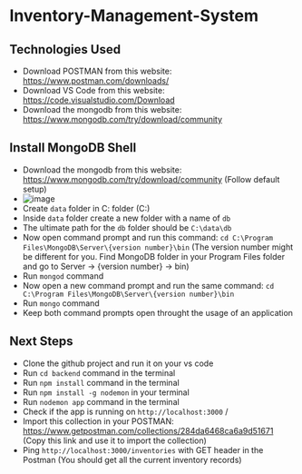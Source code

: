 # Inventory-Management-System

## Technologies Used

- Download POSTMAN from this website: https://www.postman.com/downloads/
- Download VS Code from this website: https://code.visualstudio.com/Download
- Download the mongodb from this website: https://www.mongodb.com/try/download/community


## Install MongoDB Shell

- Download the mongodb from this website: https://www.mongodb.com/try/download/community (Follow default setup)
- ![image](https://user-images.githubusercontent.com/43282559/146696780-7af3ccc8-2fab-44f2-8b02-471e6757b041.png)
- Create `data` folder in C: folder (C:\)
- Inside `data` folder create a new folder with a name of `db`
- The ultimate path for the `db` folder should be `C:\data\db`
- Now open command prompt and run this command: `cd C:\Program Files\MongoDB\Server\{version number}\bin` (The version number might be different for you. Find MongoDB folder in your Program Files folder and go to Server -> {version number} -> bin)
- Run `mongod` command 
- Now open a new command prompt and run the same command: `cd C:\Program Files\MongoDB\Server\{version number}\bin` 
- Run `mongo` command
- Keep both command prompts open throught the usage of an application

## Next Steps

- Clone the github project and run it on your vs code
- Run `cd backend` command in the terminal
- Run `npm install` command in the terminal
- Run `npm install -g nodemon` in your terminal
- Run `nodemon app` command in the terminal
- Check if the app is running on `http://localhost:3000` /
- Import this collection in your POSTMAN: https://www.getpostman.com/collections/284da6468ca6a9d51671 (Copy this link and use it to import the collection)
- Ping `http://localhost:3000/inventories` with GET header in the Postman (You should get all the current inventory records)





